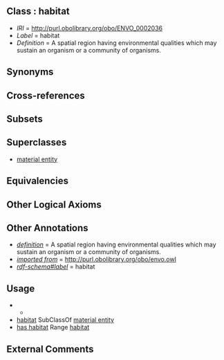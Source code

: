 
## Class : habitat

 * *IRI* = http://purl.obolibrary.org/obo/ENVO_0002036
 * *Label* = habitat
 * *Definition* = A spatial region having environmental qualities which may sustain an organism or a community of organisms.

## Synonyms


## Cross-references


## Subsets


## Superclasses

 * [material entity](../../BFO/40/BFO_0000040.md)

## Equivalencies


## Other Logical Axioms


## Other Annotations

 * *[definition](../../IAO/15/IAO_0000115.md)* = A spatial region having environmental qualities which may sustain an organism or a community of organisms.
 * *[imported from](../../IAO/12/IAO_0000412.md)* = http://purl.obolibrary.org/obo/envo.owl
 * *[rdf-schema#label](../../el/rdf-schema#label.md)* = habitat

## Usage

 * -
 * [habitat](../../ENVO/36/ENVO_0002036.md) SubClassOf [material entity](../../BFO/40/BFO_0000040.md)
 * [has habitat](../../RO/03/RO_0002303.md) Range [habitat](../../ENVO/36/ENVO_0002036.md)

## External Comments

